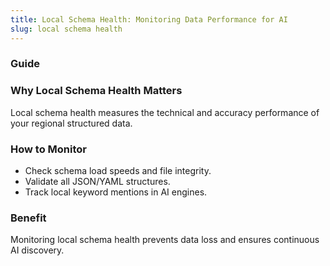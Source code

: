 ```yaml
---
title: Local Schema Health: Monitoring Data Performance for AI
slug: local schema health
---
```


### Guide
### Why Local Schema Health Matters
Local schema health measures the technical and accuracy performance of your regional structured data.

### How to Monitor
- Check schema load speeds and file integrity.
- Validate all JSON/YAML structures.
- Track local keyword mentions in AI engines.

### Benefit
Monitoring local schema health prevents data loss and ensures continuous AI discovery.